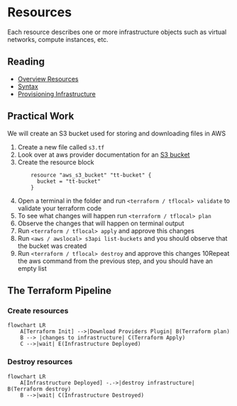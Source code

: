# Resources

Each resource describes one or more infrastructure objects such as virtual networks, compute instances, etc.

## Reading

- [Overview Resources](https://developer.hashicorp.com/terraform/language/resources)
- [Syntax](https://developer.hashicorp.com/terraform/language/resources/syntax)
- [Provisioning Infrastructure](https://developer.hashicorp.com/terraform/cli/run)

## Practical Work

We will create an S3 bucket used for storing and downloading files in AWS

1. Create a new file called `s3.tf`
2. Look over at aws provider documentation for an [S3 bucket](https://registry.terraform.io/providers/hashicorp/aws/4.8.0/docs/resources/s3_bucket)
3. Create the resource block
    ```hcl
        resource "aws_s3_bucket" "tt-bucket" {
          bucket = "tt-bucket"
        }
    ```
4. Open a terminal in the folder and run `<terraform / tflocal> validate` to validate your terraform code
5. To see what changes will happen run `<terraform / tflocal> plan`
6. Observe the changes that will happen on terminal output
7. Run `<terraform / tflocal> apply` and approve this changes
8. Run `<aws / awslocal> s3api list-buckets` and you should observe that the bucket was created
9. Run `<terraform / tflocal> destroy` and approve this changes
10Repeat the aws command from the previous step, and you should have an empty list

## The Terraform Pipeline

### Create resources

```mermaid
flowchart LR
    A[Terraform Init] -->|Download Providers Plugin| B(Terraform plan)
    B --> |changes to infrastructure| C(Terraform Apply)
    C -->|wait| E(Infrastructure Deployed)
```

### Destroy resources

```mermaid
flowchart LR
    A[Infrastructure Deployed] -.->|destroy infrastructure| B(Terraform destroy)
    B -->|wait| C(Infrastructure Destroyed)
```
